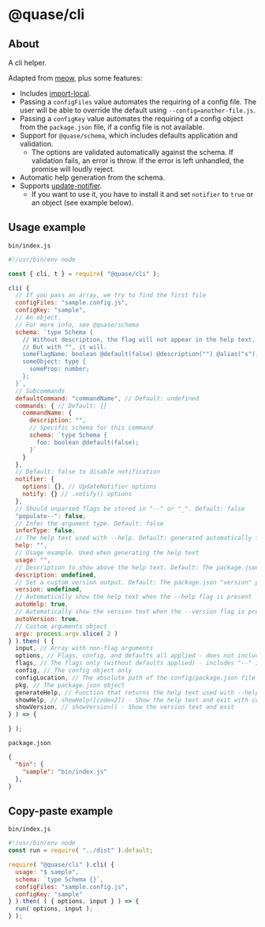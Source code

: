 # @quase/cli

## About

A cli helper.

Adapted from [meow](https://github.com/sindresorhus/meow), plus some features:

- Includes [import-local](https://github.com/sindresorhus/import-local).
- Passing a `configFiles` value automates the requiring of a config file. The user will be able to override the default using `--config=another-file.js`.
- Passing a `configKey` value automates the requiring of a config object from the `package.json` file, if a config file is not available.
- Support for `@quase/schema`, which includes defaults application and validation.
  - The options are validated automatically against the schema. If validation fails, an error is throw. If the error is left unhandled, the promise will loudly reject.
- Automatic help generation from the schema.
- Supports [update-notifier](https://github.com/yeoman/update-notifier).
  - If you want to use it, you have to install it and set `notifier` to `true` or an object (see example below).

## Usage example

`bin/index.js`

```js
#!/usr/bin/env node

const { cli, t } = require( "@quase/cli" );

cli( {
  // If you pass an array, we try to find the first file
  configFiles: "sample.config.js",
  configKey: "sample",
  // An object.
  // For more info, see @quase/schema
  schema: `type Schema {
    // Without description, the flag will not appear in the help text.
    // But with "", it will.
    someFlagName: boolean @default(false) @description("") @alias("s");
    someObject: type {
      someProp: number;
    };
  }`,
  // Subcommands
  defaultCommand: "commandName", // Default: undefined
  commands: { // Default: {}
    commandName: {
      description: "",
      // Specific schema for this command
      schema: `type Schema {
        foo: boolean @default(false);
      }`
    }
  },
  // Default: false to disable notification
  notifier: {
    options: {}, // UpdateNotifier options
    notify: {} // .notify() options
  },
  // Should unparsed flags be stored in "--" or "_". Default: false
  "populate--": false,
  // Infer the argument type. Default: false
  inferType: false,
  // The help text used with --help. Default: generated automatically from the schema
  help: "",
  // Usage example. Used when generating the help text
  usage: "",
  // Description to show above the help text. Default: The package.json "description" property
  description: undefined,
  // Set a custom version output. Default: The package.json "version" property
  version: undefined,
  // Automatically show the help text when the --help flag is present
  autoHelp: true,
  // Automatically show the version text when the --version flag is present
  autoVersion: true,
  // Custom arguments object
  argv: process.argv.slice( 2 )
} ).then( ( {
  input, // Array with non-flag arguments
  options, // Flags, config, and defaults all applied - does not include "--"
  flags, // The flags only (without defaults applied) - includes "--" if "populate--" was true
  config, // The config object only
  configLocation, // The absolute path of the config/package.json file found
  pkg, // The package.json object
  generateHelp, // Function that returns the help text used with --help
  showHelp, // showHelp([code=2]) - Show the help text and exit with code
  showVersion, // showVersion() - Show the version text and exit
} ) => {

} );
```

`package.json`

```json
{
  "bin": {
    "sample": "bin/index.js"
  },
}
```

## Copy-paste example

`bin/index.js`

```js
#!/usr/bin/env node
const run = require( "../dist" ).default;

require( "@quase/cli" ).cli( {
  usage: "$ sample",
  schema: `type Schema {}`,
  configFiles: "sample.config.js",
  configKey: "sample"
} ).then( ( { options, input } ) => {
  run( options, input );
} );
```
